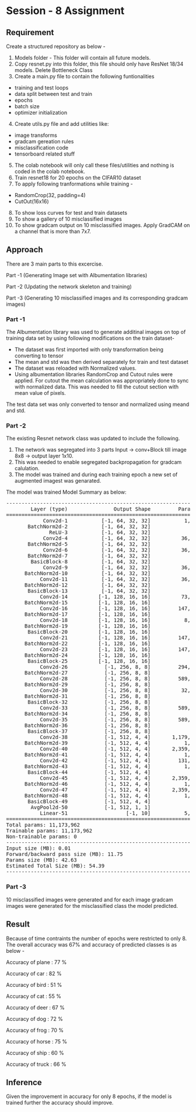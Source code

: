 # Session - 8 Assignment

## Requirement

Create a structured repository as below -
1. Models folder - This folder will contain all future models. 
2. Copy resnet.py into this folder, this file should only have ResNet 18/34 models. Delete Bottleneck Class
3. Create a main.py file to contain the following funtionalities
- training and test loops
- data split between test and train
- epochs
- batch size
- optimizer initialization

4. Create utils.py file and add utilities like:
- image transforms
- gradcam gereation rules
- misclassification code
- tensorboard related stuff

5. The colab notebook will only call these files/utilities and nothing is coded in the colab notebook.
6. Train resnet18 for 20 epochs on the CIFAR10 dataset
7. To apply following tranformations while training - 
- RandomCrop(32, padding=4)
- CutOut(16x16)
8. To show loss curves for test and train datasets
9. To show a gallery of 10 misclassified images
10. To show gradcam output on 10 misclassified images. Apply GradCAM on a channel that is more than 7x7.

## Approach

There are 3 main parts to this excercise.

Part -1 (Generating Image set with Albumentation libraries)

Part -2 (Updating the network skeleton and training)

Part -3 (Generating 10 misclassified images and its corresponding gradcam images)

### Part -1
The Albumentation library was used to generate additinal images on top of training data set by using following modifications on the train dataset- 
- The dataset was first imported with only transformation being converting to tensor
- The mean and std was then derived separately for train and test dataset
- The dataset was reloaded with Normalized values.
- Using albumentation libraries RandomCrop and Cutout rules were applied. For cutout the mean calculation was appropriately done to sync with normalized data. This was needed to fill the cutout section with mean value of pixels.

The test data set was only converted to tensor and normalized using meand and std.

### Part -2
The existing Resnet network class was updated to include the following.
1. The network was segregated into 3 parts Input -> conv+Block till image 8x8 -> output layer 1x10.
2. This was needed to enable segregated backpropagation for gradcam calulation.
3. The model was trained and during each training epoch a new set of augmented imagest was genarated.

The model was trained 
Model Summary as below:
<pre>
----------------------------------------------------------------
        Layer (type)               Output Shape         Param #
================================================================
            Conv2d-1           [-1, 64, 32, 32]           1,728
       BatchNorm2d-2           [-1, 64, 32, 32]             128
              ReLU-3           [-1, 64, 32, 32]               0
            Conv2d-4           [-1, 64, 32, 32]          36,864
       BatchNorm2d-5           [-1, 64, 32, 32]             128
            Conv2d-6           [-1, 64, 32, 32]          36,864
       BatchNorm2d-7           [-1, 64, 32, 32]             128
        BasicBlock-8           [-1, 64, 32, 32]               0
            Conv2d-9           [-1, 64, 32, 32]          36,864
      BatchNorm2d-10           [-1, 64, 32, 32]             128
           Conv2d-11           [-1, 64, 32, 32]          36,864
      BatchNorm2d-12           [-1, 64, 32, 32]             128
       BasicBlock-13           [-1, 64, 32, 32]               0
           Conv2d-14          [-1, 128, 16, 16]          73,728
      BatchNorm2d-15          [-1, 128, 16, 16]             256
           Conv2d-16          [-1, 128, 16, 16]         147,456
      BatchNorm2d-17          [-1, 128, 16, 16]             256
           Conv2d-18          [-1, 128, 16, 16]           8,192
      BatchNorm2d-19          [-1, 128, 16, 16]             256
       BasicBlock-20          [-1, 128, 16, 16]               0
           Conv2d-21          [-1, 128, 16, 16]         147,456
      BatchNorm2d-22          [-1, 128, 16, 16]             256
           Conv2d-23          [-1, 128, 16, 16]         147,456
      BatchNorm2d-24          [-1, 128, 16, 16]             256
       BasicBlock-25          [-1, 128, 16, 16]               0
           Conv2d-26            [-1, 256, 8, 8]         294,912
      BatchNorm2d-27            [-1, 256, 8, 8]             512
           Conv2d-28            [-1, 256, 8, 8]         589,824
      BatchNorm2d-29            [-1, 256, 8, 8]             512
           Conv2d-30            [-1, 256, 8, 8]          32,768
      BatchNorm2d-31            [-1, 256, 8, 8]             512
       BasicBlock-32            [-1, 256, 8, 8]               0
           Conv2d-33            [-1, 256, 8, 8]         589,824
      BatchNorm2d-34            [-1, 256, 8, 8]             512
           Conv2d-35            [-1, 256, 8, 8]         589,824
      BatchNorm2d-36            [-1, 256, 8, 8]             512
       BasicBlock-37            [-1, 256, 8, 8]               0
           Conv2d-38            [-1, 512, 4, 4]       1,179,648
      BatchNorm2d-39            [-1, 512, 4, 4]           1,024
           Conv2d-40            [-1, 512, 4, 4]       2,359,296
      BatchNorm2d-41            [-1, 512, 4, 4]           1,024
           Conv2d-42            [-1, 512, 4, 4]         131,072
      BatchNorm2d-43            [-1, 512, 4, 4]           1,024
       BasicBlock-44            [-1, 512, 4, 4]               0
           Conv2d-45            [-1, 512, 4, 4]       2,359,296
      BatchNorm2d-46            [-1, 512, 4, 4]           1,024
           Conv2d-47            [-1, 512, 4, 4]       2,359,296
      BatchNorm2d-48            [-1, 512, 4, 4]           1,024
       BasicBlock-49            [-1, 512, 4, 4]               0
        AvgPool2d-50            [-1, 512, 1, 1]               0
           Linear-51                   [-1, 10]           5,130
================================================================
Total params: 11,173,962
Trainable params: 11,173,962
Non-trainable params: 0
----------------------------------------------------------------
Input size (MB): 0.01
Forward/backward pass size (MB): 11.75
Params size (MB): 42.63
Estimated Total Size (MB): 54.39
----------------------------------------------------------------
</pre>

### Part -3

10 misclassified images were generated and for each image gradcam images were generated for the misclassified class the model predicted.



## Result

Because of time contraints the number of epochs were restricted to only 8. The overall accuracy was 67% and accuracy of predicted classes is as below - 

Accuracy of plane : 77 %

Accuracy of   car : 82 %

Accuracy of  bird : 51 %

Accuracy of   cat : 55 %

Accuracy of  deer : 67 %

Accuracy of   dog : 72 %

Accuracy of  frog : 70 %

Accuracy of horse : 75 %

Accuracy of  ship : 60 %

Accuracy of truck : 66 %


## Inference

Given the improvement in accuracy for only 8 epochs, if the model is trained further the accuracy should improve.
